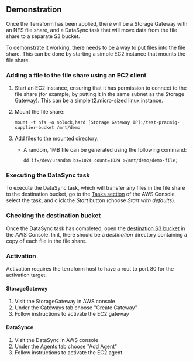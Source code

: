 ## Demonstration

Once the Terraform has been applied, there will be a Storage Gateway with an NFS file share, and a DataSync task that will move data from the file share to a separate S3 bucket.

To demonstrate it working, there needs to be a way to put files into the file share. This can be done by starting a simple EC2 instance that mounts the file share.

### Adding a file to the file share using an EC2 client

1. Start an EC2 instance, ensuring that it has permission to connect to the file share (for example, by putting it in the same subnet as the Storage Gateway). This can be a simple t2.micro-sized linux instance.
1. Mount the file share:

   ```
   mount -t nfs -o nolock,hard [Storage Gateway IP]:/test-pracmig-supplier-bucket /mnt/demo
   ```

1. Add files to the mounted directory.

   - A random, 1MB file can be generated using the following command:

     ```
     dd if=/dev/urandom bs=1024 count=1024 >/mnt/demo/demo-file;
     ```

### Executing the DataSync task

To execute the DataSync task, which will transfer any files in the file share to the destination bucket, go to the [Tasks section](https://eu-west-2.console.aws.amazon.com/datasync/home?region=eu-west-2#/tasks) of the AWS Console, select the task, and click the _Start_ button (choose _Start with defaults_).

### Checking the destination bucket

Once the DataSync task has completed, open the [destination S3 bucket](https://s3.console.aws.amazon.com/s3/buckets/test-pracmig-datasync-bucket?region=eu-west-2&tab=objects#) in the AWS Console. In it, there should be a _destination_ directory containing a copy of each file in the file share.

### Activation

Activation requires the terraform host to have a rout to port 80 for the activation target.

#### StorageGateway  

1. Visit the StorageGateway in AWS console
2. Under the Gateways tab choose "Create Gateway"
3. Follow instructions to activate the EC2 gateway

#### DataSynce  

1. Visit the DataSync in AWS console
2. Under the Agents tab choose "Add Agent"
3. Follow instructions to activate the EC2 agent.
